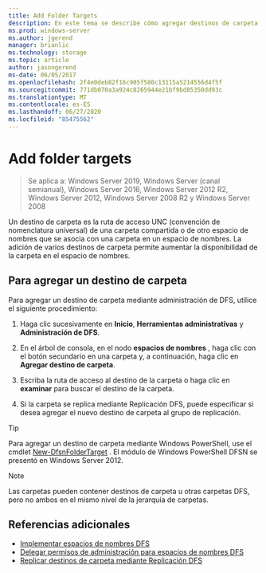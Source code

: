 ```yaml
---
title: Add Folder Targets
description: En este tema se describe cómo agregar destinos de carpeta (rutas de acceso UNC)
ms.prod: windows-server
ms.author: jgerend
manager: brianlic
ms.technology: storage
ms.topic: article
author: jasongerend
ms-date: 06/05/2017
ms.openlocfilehash: 2f4e0deb82f16c905f580c13115a5214556d4f5f
ms.sourcegitcommit: 771db070a3a924c8265944e21bf9bd85350dd93c
ms.translationtype: MT
ms.contentlocale: es-ES
ms.lasthandoff: 06/27/2020
ms.locfileid: "85475562"
---
```

# <a name="add-folder-targets"></a>Add folder targets

> Se aplica a: Windows Server 2019, Windows Server (canal semianual), Windows Server 2016, Windows Server 2012 R2, Windows Server 2012, Windows Server 2008 R2 y Windows Server 2008

Un destino de carpeta es la ruta de acceso UNC (convención de nomenclatura universal) de una carpeta compartida o de otro espacio de nombres que se asocia con una carpeta en un espacio de nombres. La adición de varios destinos de carpeta permite aumentar la disponibilidad de la carpeta en el espacio de nombres.

## <a name="to-add-a-folder-target"></a>Para agregar un destino de carpeta

Para agregar un destino de carpeta mediante administración de DFS, utilice el siguiente procedimiento:

1.  Haga clic sucesivamente en **Inicio**, **Herramientas administrativas** y **Administración de DFS**.

2.  En el árbol de consola, en el nodo **espacios de nombres** , haga clic con el botón secundario en una carpeta y, a continuación, haga clic en **Agregar destino de carpeta**.

3.  Escriba la ruta de acceso al destino de la carpeta o haga clic en **examinar** para buscar el destino de la carpeta.

4.  Si la carpeta se replica mediante Replicación DFS, puede especificar si desea agregar el nuevo destino de carpeta al grupo de replicación.

> [!TIP]
> Para agregar un destino de carpeta mediante Windows PowerShell, use el cmdlet [New-DfsnFolderTarget](https://docs.microsoft.com/powershell/module/dfsn/new-dfsnfoldertarget) . El módulo de Windows PowerShell DFSN se presentó en Windows Server 2012.

> [!NOTE]
> Las carpetas pueden contener destinos de carpeta u otras carpetas DFS, pero no ambos en el mismo nivel de la jerarquía de carpetas.

## <a name="additional-references"></a>Referencias adicionales

-   [Implementar espacios de nombres DFS](deploying-dfs-namespaces.md)
-   [Delegar permisos de administración para espacios de nombres DFS](delegate-management-permissions-for-dfs-namespaces.md)
-   [Replicar destinos de carpeta mediante Replicación DFS](replicate-folder-targets-using-dfs-replication.md)